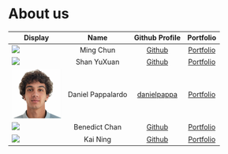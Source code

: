 # About us

| Display                                              |       Name        |                Github Profile                 |                  Portfolio                  |
|------------------------------------------------------|:-----------------:|:---------------------------------------------:|:-------------------------------------------:|
| ![](https://via.placeholder.com/100.png?text=Photo)  |     Ming Chun     |    [Github](https://github.com/mcmc101001)    |      [Portfolio](docs/team/mcmc101001.md)      |
| ![](https://via.placeholder.com/100.png?text=Photo)  |    Shan YuXuan    |         [Github](https://github.com/)         |      [Portfolio](docs/team/johndoe.md)      |
| ![](./images/danielpappalardo.png)                   | Daniel Pappalardo | [danielpappa](https://github.com/danielpappa) |   [Portfolio](./team/danielpappalardo.md)   |
| ![](https://via.placeholder.com/100.png?text=Photo)  |   Benedict Chan   |         [Github](https://github.com/)         |      [Portfolio](docs/team/johndoe.md)      |
| ![](https://via.placeholder.com/100.png?text=Photo)  |      Kai Ning      |         [Github](https://github.com/)         |      [Portfolio](docs/team/johndoe.md)      |
